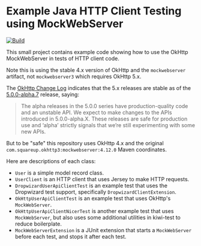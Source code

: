 # Example Java HTTP Client Testing using MockWebServer

[![Build](https://github.com/sleberknight/http-client-java-testing-blog-code-2025/actions/workflows/build.yml/badge.svg)](https://github.com/sleberknight/http-client-java-testing-blog-code-2025/actions/workflows/build.yml)

This small project contains example code showing how to use the OkHttp MockWebServer in tests of HTTP client code.

Note this is using the stable 4.x version of OkHttp and the `mockwebserver` artifact, not `mockwebserver3`
which requires OkHttp 5.x.

The [OkHttp Change Log](https://square.github.io/okhttp/changelogs/changelog/) indicates that the 5.x releases are
stable as of the [5.0.0-alpha.7]([url](https://square.github.io/okhttp/changelogs/changelog/#version-500-alpha7)) release, saying:

> The alpha releases in the 5.0.0 series have production-quality code and an unstable API.
> We expect to make changes to the APIs introduced in 5.0.0-alpha.X.
> These releases are safe for production use and ‘alpha’ strictly signals that we’re still experimenting with some new APIs.

But to be "safe" this repository uses OkHttp 4.x and the original `com.squareup.okhttp3:mockwebserver:4.12.0` Maven coordinates.

Here are descriptions of each class:

* `User` is a simple model record class.
* `UserClient` is an HTTP client that uses Jersey to make HTTP requests.
* `DropwizardUserApiClientTest` is an example test that uses the Dropwizard test support, specifically
  `DropwizardClientExtension`.
* `OkHttpUserApiClientTest` is an example test that uses OkHttp's `MockWebServer`.
* `OkHttpUserApiClientNicerTest` is another example test that uses `MockWebServer`, but also uses some additional
  utilities
  in kiwi-test to reduce boilerplate.
* `MockWebServerExtension` is a JUnit extension that starts a `MockWebServer` before each test, and stops it after each
  test.
